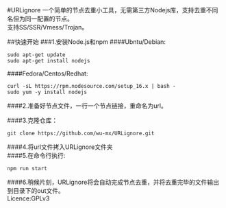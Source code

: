 #URLignore
一个简单的节点去重小工具，无需第三方Nodejs库，支持去重不同名但为同一配置的节点。<br>
支持SS/SSR/Vmess/Trojan。

##快速开始
###1.安装Node.js和npm
####Ubntu/Debian:
```shell
sudo apt-get update
sudo apt-get install nodejs
```

####Fedora/Centos/Redhat:
```shell
curl -sL https://rpm.nodesource.com/setup_16.x | bash -
sudo yum -y install nodejs
```

####2.准备好节点文件，一行一个节点链接，重命名为url。<br>

####3.克隆仓库：
````shell
git clone https://github.com/wu-mx/URLignore.git
````

####4.将url文件拷入URLignore文件夹<br>
####5.在命令行执行:
```shell
npm run start
```
####6.稍候片刻，URLignore将会自动完成节点去重，并将去重完毕的文件输出到目录下的out文件。
<br>
Licence:GPLv3
